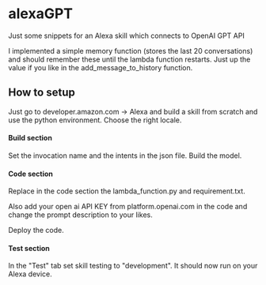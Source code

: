 # alexaGPT

Just some snippets for an Alexa skill which connects to OpenAI GPT API

I implemented a simple memory function (stores the last 20 conversations) and should remember these until the lambda function restarts. Just up the value if you like in the add_message_to_history function.

## How to setup

Just go to developer.amazon.com -> Alexa and build a skill from scratch and use the python environment. Choose the right locale. 
#### Build section
Set the invocation name and the intents in the json file. Build the model.

#### Code section
Replace in the code section the lambda_function.py and requirement.txt.

Also add your open ai API KEY from platform.openai.com in the code and change the prompt description to your likes.

Deploy the code.

#### Test section
In the "Test" tab set skill testing to "development". It should now run on your Alexa device.


